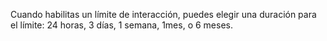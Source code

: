 Cuando habilitas un límite de interacción, puedes elegir una duración para el límite: 24 horas, 3 días, 1 semana, 1mes, o 6 meses.